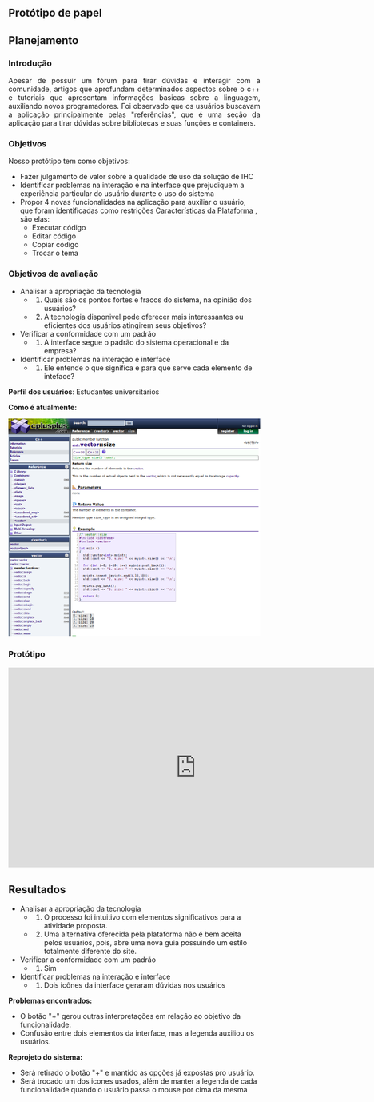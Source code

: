 ## Protótipo de papel

## Planejamento

### Introdução
<p align="justify"> 

<p align="justify"> Apesar de possuir um fórum para tirar dúvidas e interagir com a comunidade, artigos que aprofundam determinados aspectos sobre  o c++ e tutoriais que apresentam informações basicas sobre a linguagem, auxiliando novos programadores. Foi observado que os usuários buscavam a aplicação principalmente pelas "referências", que é uma seção da aplicação para tirar dúvidas sobre bibliotecas e suas funções e containers. </p>


### Objetivos

Nosso protótipo tem como objetivos: 

- Fazer	julgamento de valor sobre a	qualidade de uso da	solução de IHC
- Identificar problemas na interação e na interface que prejudiquem a experiência particular do usuário durante o uso do sistema
- Propor 4 novas funcionalidades na aplicação para auxiliar o usuário, que foram identificadas como restrições [Características da Plataforma
](https://interacao-humano-computador.github.io/2019.2-CPlusPlus/#/docs/platform_features/platform_features), são elas:
    - Executar código
    - Editar código
    - Copiar código
    - Trocar o tema

### Objetivos de avaliação

- Analisar a apropriação da tecnologia
    - 1) Quais são os pontos fortes e fracos do sistema, na opinião dos usuários?
    - 2) A tecnologia disponivel pode oferecer mais interessantes ou eficientes dos usuários atingirem seus objetivos?
- Verificar a conformidade com um padrão
    - 1) A interface segue o padrão do sistema operacional e da empresa?
- Identificar problemas na interação e interface
    - 1) Ele entende o que significa e para que serve cada elemento de inteface?

**Perfil dos usuários**: Estudantes universitários

**Como é atualmente:**

![](../assets/img/prototype/vector.png)

### Protótipo

<!DOCTYPE html>
<html>
<body>

<iframe width="750" height="400" src="https://www.youtube.com/embed/EJrHm5A48g0" frameborder="0" allow="accelerometer; autoplay; encrypted-media; gyroscope; picture-in-picture" allowfullscreen></iframe>

</body>
</html>


## Resultados

- Analisar a apropriação da tecnologia
    - 1) O processo foi intuitivo com elementos significativos para a atividade proposta. 
    - 2) Uma alternativa oferecida pela plataforma não é bem aceita pelos usuários, pois, abre uma nova guia possuindo      um estilo totalmente diferente do site.
- Verificar a conformidade com um padrão
    - 1) Sim
- Identificar problemas na interação e interface
    - 1) Dois icônes da interface geraram dúvidas nos usuários

**Problemas encontrados:** 
- O botão "+" gerou outras interpretações em relação ao objetivo da funcionalidade.
- Confusão entre dois elementos da interface, mas a legenda auxiliou os usuários.

**Reprojeto do sistema:**
- Será retirado o botão "+" e mantido as opções já expostas pro usuário.
- Será trocado um dos icones usados, além de manter a legenda de cada funcionalidade quando o usuário passa o mouse por cima da mesma </p>